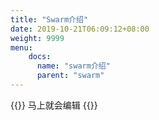 ```yaml
---
title: "Swarm介绍"
date: 2019-10-21T06:09:12+08:00
weight: 9999
menu:
    docs:
      name: "swarm介绍"
      parent: "swarm"
---
```



{{<adm type="tip" title="提醒" >}}
马上就会编辑
{{</adm >}}